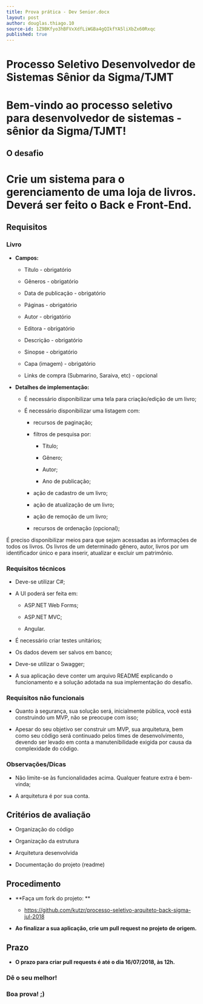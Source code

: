 ```yaml
---
title: Prova prática - Dev Senior.docx
layout: post
author: douglas.thiago.10
source-id: 1Z9BKfyo3hBFVxXdfLiWGBa4gQIkfYA5liXbZx60Rxqc
published: true
---
```

# **Processo Seletivo Desenvolvedor de Sistemas Sênior da Sigma/TJMT**

# **Bem-vindo ao processo seletivo para desenvolvedor de sistemas - sênior da Sigma/TJMT!**

## **O desafio**

# **Crie um sistema para o gerenciamento de uma loja de livros. Deverá ser feito o Back e Front-End.**

## **Requisitos**

### **Livro**

* **Campos:**

    * Título - obrigatório

    * Gêneros - obrigatório

    * Data de publicação - obrigatório

    * Páginas - obrigatório

    * Autor - obrigatório

    * Editora - obrigatório

    * Descrição - obrigatório

    * Sinopse - obrigatório

    * Capa (imagem) - obrigatório

    * Links de compra (Submarino, Saraiva, etc) - opcional

* **Detalhes de implementação:**

    * É necessário disponibilizar uma tela para criação/edição de um livro;

    * É necessário disponibilizar uma listagem com:

        * recursos de paginação;

        * filtros de pesquisa por:

            * Título;

            * Gênero;

            * Autor;

            * Ano de publicação;

        * ação de cadastro de um livro;

        * ação de atualização de um livro;

        * ação de remoção de um livro;

        * recursos de ordenação (opcional);

É preciso disponibilizar meios para que sejam acessadas as informações de todos os livros. Os livros de um determinado gênero, autor, livros por um identificador único e para inserir, atualizar e excluir um patrimônio.

### **Requisitos técnicos**

* Deve-se utilizar C#;

* A UI poderá ser feita em:

    * ASP.NET Web Forms;

    * ASP.NET MVC;

    * Angular.

* É necessário criar testes unitários;

* Os dados devem ser salvos em banco;

* Deve-se utilizar o Swagger;

* A sua aplicação deve conter um arquivo README explicando o funcionamento e a solução adotada na sua implementação do desafio.

### **Requisitos não funcionais**

* Quanto à segurança, sua solução será, inicialmente pública, você está construindo um MVP, não se preocupe com isso;

* Apesar do seu objetivo ser construir um MVP, sua arquitetura, bem como seu código será continuado pelos times de desenvolvimento, devendo ser levado em conta a manutenibilidade exigida por causa da complexidade do código.

### **Observações/Dicas**

* Não limite-se às funcionalidades acima. Qualquer feature extra é bem-vinda;

* A arquitetura é por sua conta.

## **Critérios de avaliação**

* Organização do código

* Organização da estrutura

* Arquitetura desenvolvida

* Documentação do projeto (readme)

## **Procedimento**

* **Faça um fork do projeto: **

    * https://github.com/kutzr/processo-seletivo-arquiteto-back-sigma-jul-2018

* **Ao finalizar a sua aplicação, crie um pull request no projeto de origem.**

## **Prazo**

* **O prazo para criar pull requests é até o dia 16/07/2018, às 12h.**

### **Dê o seu melhor!**

### **Boa prova! ;)**

